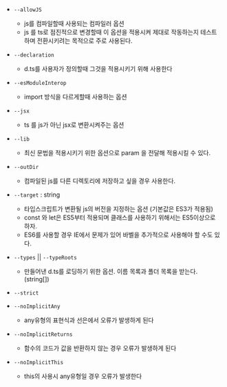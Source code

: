 <!-- https://aka.ms/tsconfig.json -->

- `--allowJS`
    - js를 컴파일할때 사용되는 컴파일러 옵션
    - js 를 ts로 점진적으로 변경할때 이 옵션을 적용시켜 제대로 작동하는지 테스트하며 전환시키려는 목적으로 주로 사용된다.

- `--declaration`
    - d.ts를 사용자가 정의할때 그것을 적용시키기 위해 사용한다

- `--esModuleInterop`
    -  import 방식을 다르게할때 사용하는 옵션

- `--jsx`
    - ts 를 js가 아닌 jsx로 변환시켜주는 옵션

- `--lib`
    - 최신 문법을 적용시키기 위한 옵션으로 param 을 전달해 적용시킬 수 있다.

- `--outDir`
    - 컴파일된 js를 다른 디렉토리에 저장하고 싶을 경우 사용한다.

- `--target` : string
    - 타입스크립트가 변환될 js의 버전을 지정하는 옵션 (기본값은 ES3가 적용됨)
    - const 와 let은 ES5부터 적용되며 클래스를 사용하기 위해서는 ES5이상으로 하자.
    - ES6를 사용할 경우 IE에서 문제가 있어 바벨을 추가적으로 사용해야 할 수도 있다.

- `--types` || `--typeRoots`
    - 만들어낸 d.ts를 로딩하기 위한 옵션. 이름 목록과 폴더 목록을 받는다. (string[])

- `--strict`

- `--noImplicitAny`
    - any유형의 표현식과 선은에서 오류가 발생하게 된다

- `--noImplicitReturns`
    - 함수의 코드가 값을 반환하지 않는 경우 오류가 발생하게 된다

- `--noImplicitThis`
    - this의 사용시 any유형일 경우 오류가 발생한다